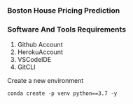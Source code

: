 ### Boston House Pricing Prediction

### Software And Tools Requirements

1. Github Account
2. HerokuAccount
3. VSCodeIDE
4. GitCLI

Create a new environment

```
conda create -p venv python==3.7 -y
```
